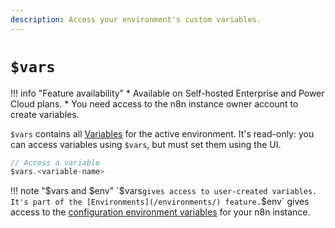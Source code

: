 ```yaml
---
description: Access your environment's custom variables.
---
```


# `$vars`

!!! info "Feature availability"
	* Available on Self-hosted Enterprise and Power Cloud plans.
	* You need access to the n8n instance owner account to create variables.

`$vars` contains all [Variables](/environments/variables/) for the active environment. It's read-only: you can access variables using `$vars`, but must set them using the UI.

```js
// Access a variable
$vars.<variable-name>
```

!!! note "$vars and $env"
	`$vars` gives access to user-created variables. It's part of the [Environments](/environments/) feature. `$env` gives access to the [configuration environment variables](/hosting/environment-variables/environment-variables/) for your n8n instance. 
